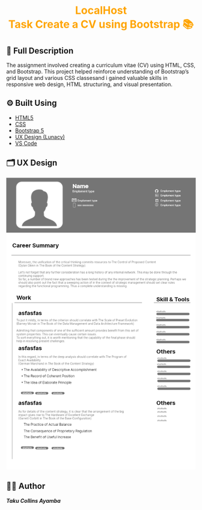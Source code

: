 # <p align="center" style="color: orange;"> LocalHost <br> Task Create a CV using Bootstrap 📚



## 📝 Full Description

 The assignment involved creating a curriculum vitae (CV) using HTML, CSS, and Bootstrap. This project helped reinforce understanding of Bootstrap’s grid layout and various CSS classesand i gained valuable skills in responsive web design, HTML structuring, and visual presentation.  <br>

  
## ⚙ Built Using
* [HTML5](https://www.w3schools.com/html/)
* [CSS](https://www.w3schools.com/css/default.asp)
* [Bootstrap 5](https://getbootstrap.com/)
* [UX Design (Lunacy)](https://lunacyapp.com/lunacy-features)
* [VS Code](https://code.visualstudio.com/Download)

  
## 🗂 UX Design
<img src="preview.png">

## 👨‍💻 Author
<b><i>Taku Collins Ayamba</b></i>

